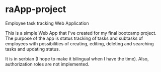 # raApp-project

Employee task tracking Web Application

This is a simple Web App that I've created for my final bootcamp project. The purpose of the app is status tracking of tasks and subtasks of employees with possibilities of creating, editing, deleting and searching tasks and updating status.

It is in serbian (I hope to make it bilingual when I have the time). Also, authorization roles are not implemented.
